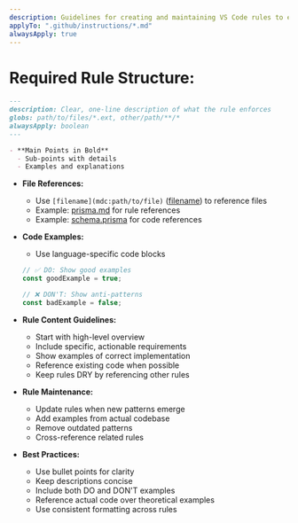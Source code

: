 ```yaml
---
description: Guidelines for creating and maintaining VS Code rules to ensure consistency and effectiveness.
applyTo: ".github/instructions/*.md"
alwaysApply: true
---
```


# **Required Rule Structure:**

```markdown
---
description: Clear, one-line description of what the rule enforces
globs: path/to/files/*.ext, other/path/**/*
alwaysApply: boolean
---

- **Main Points in Bold**
  - Sub-points with details
  - Examples and explanations
```

- **File References:**
  - Use `[filename](mdc:path/to/file)` ([filename](mdc:filename)) to reference files
  - Example: [prisma.md](.github/instructions/prisma.md) for rule references
  - Example: [schema.prisma](mdc:prisma/schema.prisma) for code references

- **Code Examples:**
  - Use language-specific code blocks

  ```typescript
  // ✅ DO: Show good examples
  const goodExample = true;

  // ❌ DON'T: Show anti-patterns
  const badExample = false;
  ```

- **Rule Content Guidelines:**
  - Start with high-level overview
  - Include specific, actionable requirements
  - Show examples of correct implementation
  - Reference existing code when possible
  - Keep rules DRY by referencing other rules

- **Rule Maintenance:**
  - Update rules when new patterns emerge
  - Add examples from actual codebase
  - Remove outdated patterns
  - Cross-reference related rules

- **Best Practices:**
  - Use bullet points for clarity
  - Keep descriptions concise
  - Include both DO and DON'T examples
  - Reference actual code over theoretical examples
  - Use consistent formatting across rules
